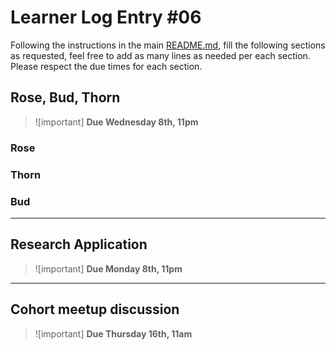 # Learner Log Entry #06

Following the instructions in the main [README.md](README.md/#entries-instructions), fill the following sections as requested, feel free to add as many lines as needed per each section. Please respect the due times for each section.

## Rose, Bud, Thorn

> ![important]
> **Due Wednesday 8th, 11pm**

### Rose


### Thorn


### Bud


---

## Research Application

> ![important]
> **Due Monday 8th, 11pm**


---

## Cohort meetup discussion

> ![important]
> **Due Thursday 16th, 11am**